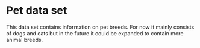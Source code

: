 # Pet data set

This data set contains information on pet breeds. For now it mainly consists of dogs and cats but in the future it could be expanded to contain more animal breeds.


